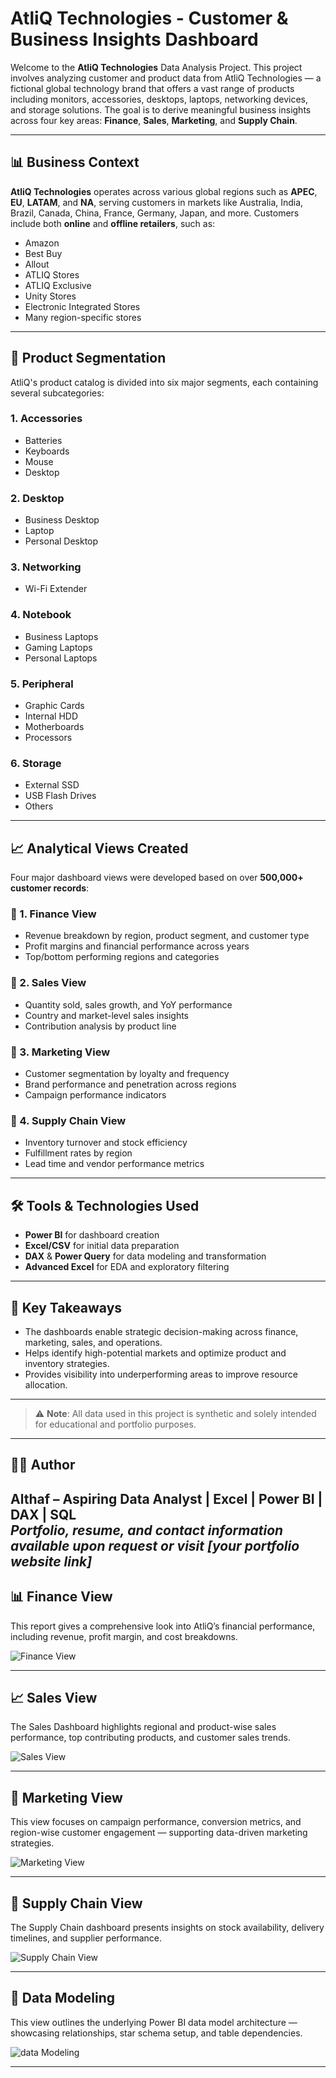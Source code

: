 # AtliQ Technologies - Customer & Business Insights Dashboard

Welcome to the **AtliQ Technologies** Data Analysis Project. This project involves analyzing customer and product data from AtliQ Technologies — a fictional global technology brand that offers a vast range of products including monitors, accessories, desktops, laptops, networking devices, and storage solutions. The goal is to derive meaningful business insights across four key areas: **Finance**, **Sales**, **Marketing**, and **Supply Chain**.

---

## 📊 Business Context

**AtliQ Technologies** operates across various global regions such as **APEC**, **EU**, **LATAM**, and **NA**, serving customers in markets like Australia, India, Brazil, Canada, China, France, Germany, Japan, and more. Customers include both **online** and **offline retailers**, such as:
- Amazon
- Best Buy
- Allout
- ATLIQ Stores
- ATLIQ Exclusive
- Unity Stores
- Electronic Integrated Stores
- Many region-specific stores

---

## 🧩 Product Segmentation

AtliQ's product catalog is divided into six major segments, each containing several subcategories:

### 1. Accessories
- Batteries
- Keyboards
- Mouse
- Desktop

### 2. Desktop
- Business Desktop
- Laptop
- Personal Desktop

### 3. Networking
- Wi-Fi Extender

### 4. Notebook
- Business Laptops
- Gaming Laptops
- Personal Laptops

### 5. Peripheral
- Graphic Cards
- Internal HDD
- Motherboards
- Processors

### 6. Storage
- External SSD
- USB Flash Drives
- Others

---

## 📈 Analytical Views Created

Four major dashboard views were developed based on over **500,000+ customer records**:

### 🔹 1. Finance View
- Revenue breakdown by region, product segment, and customer type
- Profit margins and financial performance across years
- Top/bottom performing regions and categories

### 🔹 2. Sales View
- Quantity sold, sales growth, and YoY performance
- Country and market-level sales insights
- Contribution analysis by product line

### 🔹 3. Marketing View
- Customer segmentation by loyalty and frequency
- Brand performance and penetration across regions
- Campaign performance indicators

### 🔹 4. Supply Chain View
- Inventory turnover and stock efficiency
- Fulfillment rates by region
- Lead time and vendor performance metrics

---

## 🛠️ Tools & Technologies Used

- **Power BI** for dashboard creation
- **Excel/CSV** for initial data preparation
- **DAX** & **Power Query** for data modeling and transformation
- **Advanced Excel** for EDA and exploratory filtering

---

## 📌 Key Takeaways

- The dashboards enable strategic decision-making across finance, marketing, sales, and operations.
- Helps identify high-potential markets and optimize product and inventory strategies.
- Provides visibility into underperforming areas to improve resource allocation.

---

> ⚠️ **Note**: All data used in this project is synthetic and solely intended for educational and portfolio purposes.

---

## 🙋‍♂️ Author

**Althaf** – Aspiring Data Analyst | Excel | Power BI | DAX | SQL  
*Portfolio, resume, and contact information available upon request or visit [your portfolio website link]*
-----
## 📊 Finance View

This report gives a comprehensive look into AtliQ’s financial performance, including revenue, profit margin, and cost breakdowns.

![Finance View](https://github.com/your-username/your-repo-name/blob/main/Finance_View.png?raw=true)

---

## 📈 Sales View

The Sales Dashboard highlights regional and product-wise sales performance, top contributing products, and customer sales trends.

![Sales View](https://github.com/your-username/your-repo-name/blob/main/Sales_View.png?raw=true)

---

## 📣 Marketing View

This view focuses on campaign performance, conversion metrics, and region-wise customer engagement — supporting data-driven marketing strategies.

![Marketing View](https://github.com/your-username/your-repo-name/blob/main/Marketing_View.png?raw=true)

---

## 🚚 Supply Chain View

The Supply Chain dashboard presents insights on stock availability, delivery timelines, and supplier performance.

![Supply Chain View](https://github.com/your-username/your-repo-name/blob/main/Supply_Chain_View.png?raw=true)

---

## 🧩 Data Modeling

This view outlines the underlying Power BI data model architecture — showcasing relationships, star schema setup, and table dependencies.

![data Modeling](https://github.com/your-username/your-repo-name/blob/main/Data_Modeling_View.png?raw=true)

---

